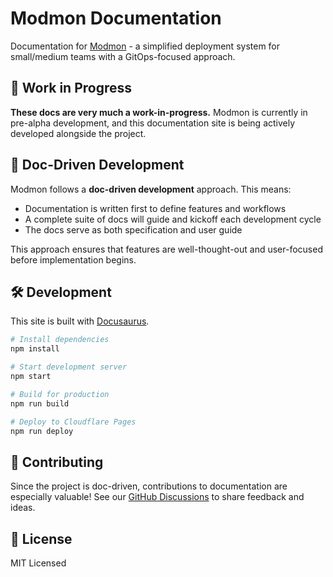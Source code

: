 # Modmon Documentation

Documentation for [Modmon](https://github.com/modmonhq/modmon) - a simplified deployment system for small/medium teams with a GitOps-focused approach.

## 🚧 Work in Progress

**These docs are very much a work-in-progress.** Modmon is currently in pre-alpha development, and this documentation site is being actively developed alongside the project.

## 📝 Doc-Driven Development

Modmon follows a **doc-driven development** approach. This means:

- Documentation is written first to define features and workflows
- A complete suite of docs will guide and kickoff each development cycle
- The docs serve as both specification and user guide

This approach ensures that features are well-thought-out and user-focused before implementation begins.

## 🛠️ Development

This site is built with [Docusaurus](https://docusaurus.io/).

```bash
# Install dependencies
npm install

# Start development server
npm start

# Build for production
npm run build

# Deploy to Cloudflare Pages
npm run deploy
```

## 🤝 Contributing

Since the project is doc-driven, contributions to documentation are especially valuable! See our [GitHub Discussions](https://github.com/modmonhq/modmon/discussions) to share feedback and ideas.

## 📄 License

MIT Licensed
